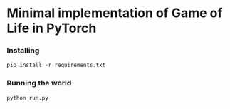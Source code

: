 # Minimal implementation of Game of Life in PyTorch

### Installing

```
pip install -r requirements.txt
```

### Running the world

```
python run.py
```
